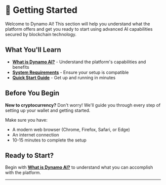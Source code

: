 # 🌟 Getting Started

Welcome to Dynamo AI! This section will help you understand what the platform offers and get you ready to start using advanced AI capabilities secured by blockchain technology.

## What You'll Learn

- **[What is Dynamo AI?](what-is-dynamo-ai.md)** - Understand the platform's capabilities and benefits
- **[System Requirements](system-requirements.md)** - Ensure your setup is compatible  
- **[Quick Start Guide](quick-start.md)** - Get up and running in minutes

## Before You Begin

**New to cryptocurrency?** Don't worry! We'll guide you through every step of setting up your wallet and getting started.


Make sure you have:

- A modern web browser (Chrome, Firefox, Safari, or Edge)
- An internet connection
- 10-15 minutes to complete the setup

## Ready to Start?

Begin with **[What is Dynamo AI?](what-is-dynamo-ai.md)** to understand what you can accomplish with the platform.

---
